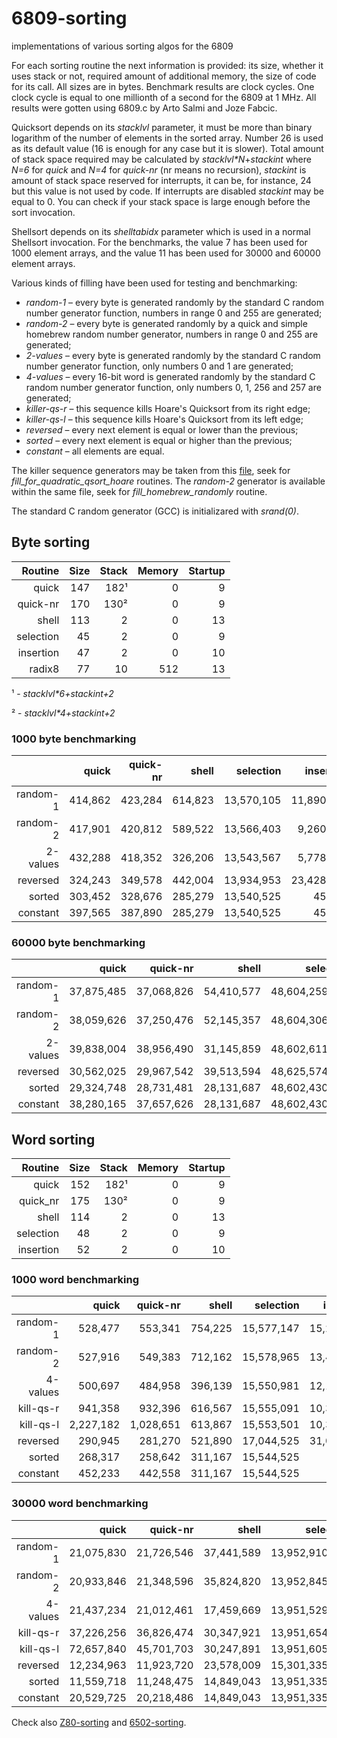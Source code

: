 # 6809-sorting
implementations of various sorting algos for the 6809

For each sorting routine the next information is provided:  its size, whether it uses stack or not, required amount of additional memory, the size of code for its call.  All sizes are in bytes.  Benchmark results are clock cycles.  One clock cycle is equal to one millionth of a second for the 6809 at 1 MHz.  All results were gotten using 6809.c by Arto Salmi and Joze Fabcic.

Quicksort depends on its *stacklvl* parameter, it must be more than binary logarithm of the number of elements in the sorted array.  Number 26 is used as its default value (16 is enough for any case but it is slower).  Total amount of stack space required may be calculated by *stacklvl\*N*+*stackint* where *N=6* for *quick* and *N=4* for *quick-nr* (nr means no recursion), *stackint* is amount of stack space reserved for interrupts, it can be, for instance, 24 but this value is not used by code.  If interrupts are disabled *stackint* may be equal to 0.  You can check if your stack space is large enough before the sort invocation.

Shellsort depends on its *shelltabidx* parameter which is used in a normal Shellsort invocation.  For the benchmarks, the value 7 has been used for 1000 element arrays, and the value 11 has been used for 30000 and 60000 element arrays.

Various kinds of filling have been used for testing and benchmarking:
  * *random-1* &ndash; every byte is generated randomly by the standard C random number generator function, numbers in range 0 and 255 are generated;
  * *random-2* &ndash; every byte is generated randomly by a quick and simple homebrew random number generator, numbers in range 0 and 255 are generated;
  * *2-values* &ndash; every byte is generated randomly by the standard C random number generator function, only numbers 0 and 1 are generated;
  * *4-values* &ndash; every 16-bit word is generated randomly by the standard C random number generator function, only numbers 0, 1, 256 and 257 are generated;
  * *killer-qs-r* &ndash; this sequence kills Hoare's Quicksort from its right edge;
  * *killer-qs-l* &ndash; this sequence kills Hoare's Quicksort from its left edge;
  * *reversed* &ndash; every next element is equal or lower than the previous;
  * *sorted* &ndash; every next element is equal or higher than the previous;
  * *constant* &ndash; all elements are equal.

The killer sequence generators may be taken from this [file](https://github.com/litwr2/research-of-sorting/blob/master/fillings.cpp), seek for *fill_for_quadratic_qsort_hoare* routines.  The *random-2* generator is available within the same file, seek for *fill_homebrew_randomly* routine.

The standard C random generator (GCC) is initializared with *srand(0)*.

## Byte sorting

Routine  | Size | Stack | Memory | Startup
--------:|-----:|------:|-------:|-------:
quick    |  147 |   182¹|      0 |       9
quick-nr |  170 |   130²|      0 |       9
shell    |  113 |     2 |      0 |      13
selection|   45 |     2 |      0 |       9
insertion|   47 |     2 |      0 |      10
radix8   |   77 |    10 |    512 |      13

¹ - *stacklvl\*6+stackint+2*

² - *stacklvl\*4+stackint+2*

### 1000 byte benchmarking

  &nbsp; |    quick | quick-nr|   shell |  selection |  insertion | radix8
--------:|---------:|--------:|--------:|-----------:|-----------:|-------:
random-1 |  414,862 | 423,284 | 614,823 | 13,570,105 | 11,890,464 |  81,557
random-2 |  417,901 | 420,812 | 589,522 | 13,566,403 |  9,260,526 |  81,557
2-values |  432,288 | 418,352 | 326,206 | 13,543,567 |  5,778,896 |  81,581
reversed |  324,243 | 349,578 | 442,004 | 13,934,953 | 23,428,030 |  81,557
sorted   |  303,452 | 328,676 | 285,279 | 13,540,525 |     45,001 |  81,557
constant |  397,565 | 387,890 | 285,279 | 13,540,525 |     45,001 |  81,593

### 60000 byte benchmarking

  &nbsp; |    quick | quick-nr |    shell |    selection |     insertion |  radix8 
--------:|---------:|---------:|---------:|-------------:|--------------:|--------:
random-1 |37,875,485|37,068,826|54,410,577|48,604,259,341| 42,120,340,195|4,329,785
random-2 |38,059,626|37,250,476|52,145,357|48,604,306,471| 42,068,605,691|4,330,745
2-values |39,838,004|38,956,490|31,145,859|48,602,611,093| 21,058,278,682|4,332,353
reversed |30,562,025|29,967,542|39,513,594|48,625,574,707| 84,270,682,710|4,329,785
sorted   |29,324,748|28,731,481|28,131,687|48,602,430,025|      2,700,001|4,329,785
constant |38,280,165|37,657,626|28,131,687|48,602,430,025|      2,700,001|4,332,365

## Word sorting

Routine  | Size | Stack | Memory | Startup
--------:|-----:|------:|-------:|-------:
quick    |  152 |   182¹|      0 |       9
quick_nr |  175 |   130²|      0 |       9
shell    |  114 |     2 |      0 |      13
selection|   48 |     2 |      0 |       9
insertion|   52 |     2 |      0 |      10

### 1000 word benchmarking

  &nbsp; |   quick | quick-nr|   shell | selection | insertion 
--------:|--------:|--------:|--------:|----------:|----------:
random-1 |  528,477|  553,341|  754,225| 15,577,147| 15,266,405
random-2 |  527,916|  549,383|  712,162| 15,578,965| 13,499,185
4-values |  500,697|  484,958|  396,139| 15,550,981| 12,149,599
kill-qs-r|  941,358|  932,396|  616,567| 15,555,091| 10,386,242
kill-qs-l|2,227,182|1,028,651|  613,867| 15,553,501| 10,386,103
reversed |  290,945|  281,270|  521,890| 17,044,525| 31,003,012
sorted   |  268,317|  258,642|  311,167| 15,544,525|     48,997
constant |  452,233|  442,558|  311,167| 15,544,525|     48,997

### 30000 word benchmarking

  &nbsp; |     quick |  quick-nr |    shell |    selection |    insertion 
--------:|----------:|----------:|---------:|-------------:|-------------:
random-1 | 21,075,830| 21,726,546|37,441,589|13,952,910,949|13,964,986,018
random-2 | 20,933,846| 21,348,596|35,824,820|13,952,845,117|13,937,815,243
4-values | 21,437,234| 21,012,461|17,459,669|13,951,529,755|10,599,299,071
kill-qs-r| 37,226,256| 36,826,474|30,347,921|13,951,654,177| 9,301,524,790
kill-qs-l| 72,657,840| 45,701,703|30,247,891|13,951,605,001| 9,301,524,651
reversed | 12,234,963| 11,923,720|23,578,009|15,301,335,025|27,900,090,012
sorted   | 11,559,718| 11,248,475|14,849,043|13,951,335,025|     1,469,997
constant | 20,529,725| 20,218,486|14,849,043|13,951,335,025|     1,469,997

Check also [Z80-sorting](https://github.com/litwr2/Z80-sorting) and [6502-sorting](https://github.com/litwr2/6502-sorting).
